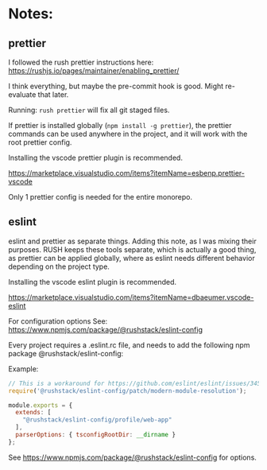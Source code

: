 # Notes:

## prettier

I followed the rush prettier instructions here: https://rushjs.io/pages/maintainer/enabling_prettier/

I think everything, but maybe the pre-commit hook is good. Might re-evaluate that later.

Running: `rush prettier` will fix all git staged files.

If prettier is installed globally (`npm install -g prettier`), the prettier commands can be used anywhere in the project, and it will work with the root prettier config.

Installing the vscode prettier plugin is recommended.

https://marketplace.visualstudio.com/items?itemName=esbenp.prettier-vscode

Only 1 prettier config is needed for the entire monorepo.



## eslint

  eslint and prettier as separate things. Adding this note, as I was mixing their purposes. RUSH keeps these tools separate, which is actually a good thing, as prettier can be applied  globally, where as eslint needs different behavior depending on the project type. 

Installing the vscode eslint plugin is recommended.

https://marketplace.visualstudio.com/items?itemName=dbaeumer.vscode-eslint

For configuration options See:
https://www.npmjs.com/package/@rushstack/eslint-config

Every project requires a .eslint.rc file, and needs to add the following npm package @rushstack/eslint-config:

Example:

```javascript
// This is a workaround for https://github.com/eslint/eslint/issues/3458
require('@rushstack/eslint-config/patch/modern-module-resolution');

module.exports = {
  extends: [
    "@rushstack/eslint-config/profile/web-app"
  ],
  parserOptions: { tsconfigRootDir: __dirname }
};
```

See https://www.npmjs.com/package/@rushstack/eslint-config for options.